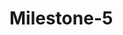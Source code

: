# Milestone-5

<!-- // In this Programming hero milestone i learn intermediate JavaScript
  *Things I learn they are-
     * ES6
     * ES2015
     * API
     * JSON Data load
     * How dynamic website work
     * JS objects advanced concepts
     * JS array all basic methods -->
